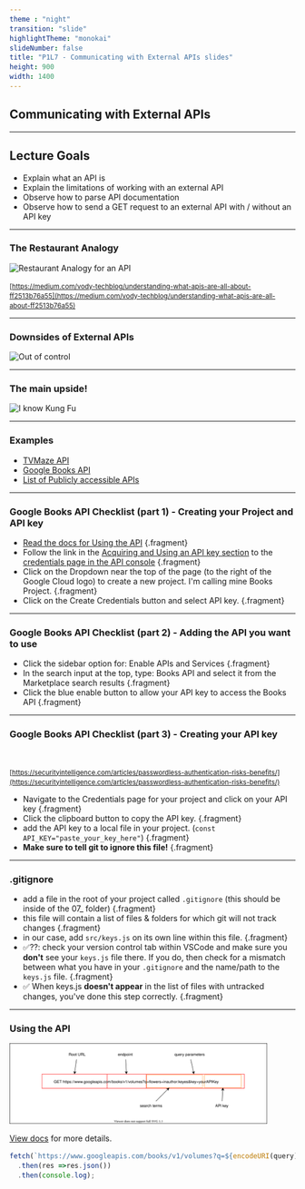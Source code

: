 ```yaml
---
theme : "night"
transition: "slide"
highlightTheme: "monokai"
slideNumber: false
title: "P1L7 - Communicating with External APIs slides"
height: 900
width: 1400
---
```


## Communicating with External APIs

---

## Lecture Goals

-  Explain what an API is
-  Explain the limitations of working with an external API
-  Observe how to parse API documentation
-  Observe how to send a GET request to an external API with / without an API key

---

### The Restaurant Analogy

<img
  src="https://res.cloudinary.com/dlzuobe8h/image/upload/v1666290277/1_P3FqQjU7Pg5DmQEudCimuw_gac8ol.png"
  alt="Restaurant Analogy for an API"
  style="width: 90%"
/>

<small>[https://medium.com/vody-techblog/understanding-what-apis-are-all-about-ff2513b76a55](https://medium.com/vody-techblog/understanding-what-apis-are-all-about-ff2513b76a55)</small>

---

### Downsides of External APIs

<img 
  src="https://media.giphy.com/media/3ouX8b72TioOUJGmAt/giphy.gif"
  alt="Out of control"
  width="50%"
/>

---

### The main upside!

<img 
  src="https://media.giphy.com/media/3o7btNhMBytxAM6YBa/giphy.gif" 
  alt="I know Kung Fu"
  width="50%"
/>


---

### Examples

- <a href="https://www.tvmaze.com/api" target="_blank">TVMaze API</a>
- <a href="https://developers.google.com/books/docs/overview" target="_blank">Google Books API</a>
- <a href="https://github.com/toddmotto/public-apis" target="_blank">List of Publicly accessible APIs</a>

---

### Google Books API Checklist (part 1) - Creating your Project and API key

- [Read the docs for Using the API](https://developers.google.com/books/docs/v1/using) {.fragment}
- Follow the link in the [Acquiring and Using an API key section](https://developers.google.com/books/docs/v1/using#APIKey) to the [credentials page in the API console](https://console.cloud.google.com/apis/credentials) {.fragment}
- Click on the Dropdown near the top of the page (to the right of the Google Cloud logo) to create a new project. I'm calling mine Books Project. {.fragment}
- Click on the Create Credentials button and select API key. {.fragment}



---

### Google Books API Checklist (part 2) - Adding the API you want to use


- Click the sidebar option for: Enable APIs and Services {.fragment}
- In the search input at the top, type: Books API and select it from the Marketplace search results {.fragment}
- Click the blue enable button to allow your API key to access the Books API {.fragment}

---

### Google Books API Checklist (part 3) - Creating your API key

<img 
  src="https://res.cloudinary.com/dlzuobe8h/image/upload/v1666294816/Passwordless-Authentication-630x330.jpeg_frkqcr.webp"
  alt=""
/>

<small>[https://securityintelligence.com/articles/passwordless-authentication-risks-benefits/](https://securityintelligence.com/articles/passwordless-authentication-risks-benefits/)</small>

- Navigate to the Credentials page for your project and click on your API key {.fragment}
- Click the clipboard button to copy the API key. {.fragment}
- add the API key to a local file in your project. (`const API_KEY="paste_your_key_here"`) {.fragment}
- <b>Make sure to tell git to ignore this file!</b> {.fragment}

---

### .gitignore

- add a file in the root of your project called `.gitignore` (this should be inside of the 07_ folder) {.fragment}
- this file will contain a list of files & folders for which git will not track changes {.fragment}
- in our case, add `src/keys.js` on its own line within this file. {.fragment}
- ✅⁇: check your version control tab within VSCode and make sure you <b>don't</b> see your `keys.js` file there. If you do, then check for a mismatch between what you have in your `.gitignore` and the name/path to the `keys.js` file. {.fragment}
- ✅ When keys.js <b>doesn't appear</b> in the list of files with untracked changes, you've done this step correctly. {.fragment}

---

### Using the API

<img 
  src="./api-url-breakdown.drawio.svg"
  alt="anatomy of an API URL"
  style="width: 90%"
/>

[View docs](https://developers.google.com/books/docs/v1/using#PerformingSearch) for more details.


```js
fetch(`https://www.googleapis.com/books/v1/volumes?q=${encodeURI(query)}&key=${API_KEY}`)
  .then(res =>res.json())
  .then(console.log);
```